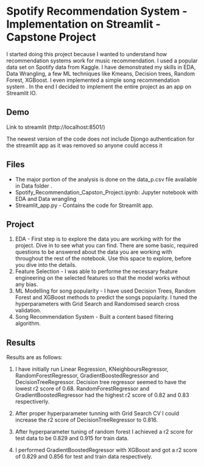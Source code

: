 
# Spotify Recommendation System - Implementation on Streamlit - Capstone Project 

I started doing this project because I wanted to understand how recommendation systems work for music recommendation. 
I used a popular data set on Spotify data from Kaggle. I have demonstrated my skills in EDA, Data Wrangling, a few ML techniques like Kmeans, Decision trees, Random Forest, XGBoost. 
I even implemented a simple song recommendation system . In the end I decided to implement the entire project as an app on 
Streamlit IO.


## Demo

Link to streamlit (http://localhost:8501/)


The newest version of the code does not include Djongo authentication for the streamlit app as it was removed so anyone could access it 
## Files

* The major portion of the analysis is done on the data_p.csv file available in Data folder . 
* Spotify_Recommendation_Capston_Project.ipynb: Jupyter notebook with EDA and Data wrangling 
* Streamlit_app.py - Contains the code for Streamlit app.

## Project 

1. EDA  - First step is to explore the data you are working with for the project. Dive in to see what you can find. There are some basic, required questions to be answered about the data you are working with throughout the rest of the notebook. Use this space to explore, before you dive into the details.
2. Feature Selection -  I was able to performe the necessary feature engineering on the selected features so that the model works without any bias. 
3. ML Modelling  for song popularity - I have used Decision Trees, Random Forest and XGBoost methods to predict the songs popularity. I tuned the hyperparameters with Grid Search and Randomised search cross validation. 
4. Song Recommendation System - Built a content based filtering algorithm. 

## Results 

Results are as follows: 

1.  I have initially run Linear Regression, KNeighboursRegressor, RandomForestRegressor, GradientBoostedRegressor and DecisionTreeRegressor. 
Decision tree regressor seemed to have the lowest r2 score of 0.68. RandomForestRegressor and GradientBoostedRegressor had the highest r2 score of 0.82 and 0.83 respectiverly. 

2. After proper hyperparameter tunning with Grid Search CV I could increase the r2 score of DecisionTreeRegressor to 0.816.

3. After hyperparameter tuning of random forest I achieved a r2 score for test data to be 0.829 and 0.915 for train data. 

4. I performed GradientBoostedRegressor with XGBoost and got a r2 score of 0.829 and 0.856 for test and train data respectively. 
